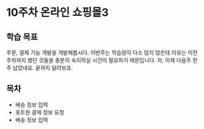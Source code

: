 # 10주차 온라인 쇼핑몰3

## 학습 목표

주문, 결제 기능 개발을 개발해봅시다. 이번주는 학습량이 다소 많지 않은데 이유는 이전 주차까지 했던 것들을 충분히 숙지하실 시간이 필요하기 때문입니다. 자, 이제 다음주 한 주 남았네요. 끝까지 달려보죠.

## 목차

- 배송 정보 입력
- 포트원 결제 정보 요청
- 배송 정보 입력
